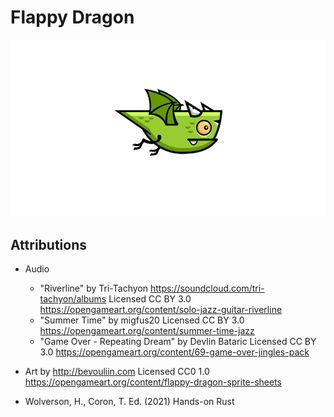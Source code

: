# Flappy Dragon  

![*Flap Flap*](resources/flappy-dragon-sprite-sheets.gif)

## Attributions  

- Audio
  - "Riverline" by Tri-Tachyon https://soundcloud.com/tri-tachyon/albums Licensed CC BY 3.0 https://opengameart.org/content/solo-jazz-guitar-riverline
  - "Summer Time" by migfus20 Licensed CC BY 3.0 https://opengameart.org/content/summer-time-jazz
  - "Game Over - Repeating Dream" by Devlin Bataric Licensed CC BY 3.0 https://opengameart.org/content/69-game-over-jingles-pack

- Art by http://bevouliin.com Licensed CC0 1.0 https://opengameart.org/content/flappy-dragon-sprite-sheets
- Wolverson, H., Coron, T. Ed. (2021) Hands-on Rust
